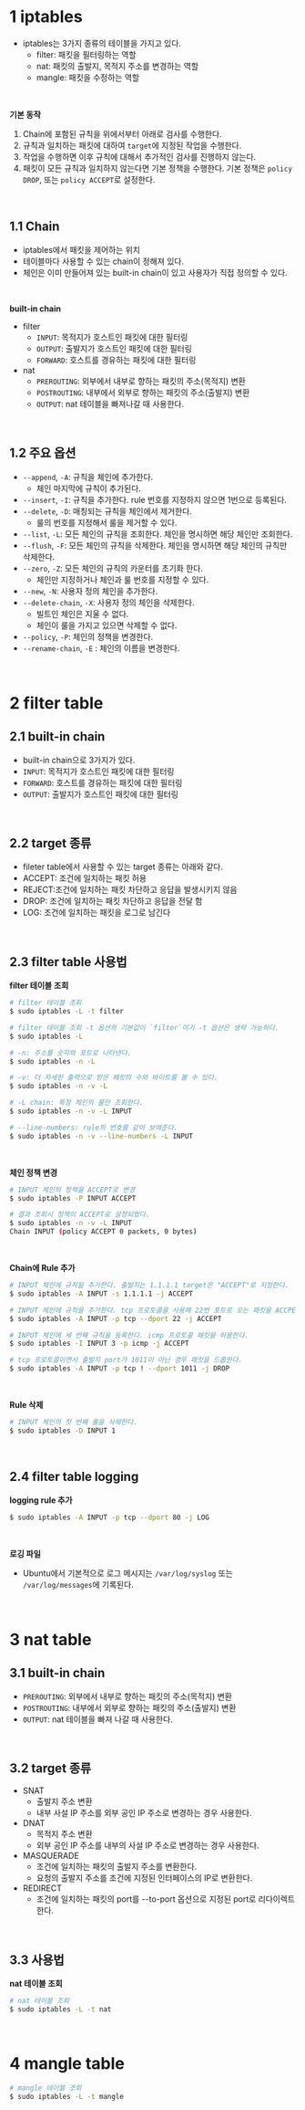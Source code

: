 # 1 iptables

- iptables는 3가지 종류의 테이블을 가지고 있다.
	- filter: 패킷을 필터링하는 역할
	- nat: 패킷의 출발지, 목적지 주소를 변경하는 역할
	- mangle: 패킷을 수정하는 역할

<br>

**기본 동작**

1. Chain에 포함된 규칙을 위에서부터 아래로 검사를 수행한다.
2. 규칙과 일치하는 패킷에 대하여 `target`에 지정된 작업을 수행한다.
3. 작업을 수행하면 이후 규칙에 대해서 추가적인 검사를 진행하지 않는다.
4. 패킷이 모든 규칙과 일치하지 않는다면 기본 정책을 수행한다. 기본 정책은 `policy DROP`, 또는 `policy ACCEPT`로 설정한다.

<br>

## 1.1 Chain

- iptables에서 패킷을 제어하는 위치
- 테이블마다 사용할 수 있는 chain이 정해져 있다.
- 체인은 이미 만들어져 있는 built-in chain이 있고 사용자가 직접 정의할 수 있다.

<br>

**built-in chain**

- filter
	- `INPUT`: 목적지가 호스트인 패킷에 대한 필터링
	- `OUTPUT`: 출발지가 호스트인 패킷에 대한 필터링
	- `FORWARD`: 호스트를 경유하는 패킷에 대한 필터링
- nat
	- `PREROUTING`: 외부에서 내부로 향하는 패킷의 주소(목적지) 변환 
	- `POSTROUTING`: 내부에서 외부로 향하는 패킷의 주소(출발지) 변환
	- `OUTPUT`: nat 테이블을 빠져나갈 때 사용한다.

<br>

## 1.2 주요 옵션

-  `--append`,  `-A`: 규칙을 체인에 추가한다.
	- 체인 마지막에 규칙이 추가된다.
-  `--insert`, `-I`: 규칙을 추가한다. rule 번호를 지정하지 않으면 1번으로 등록된다.
- `--delete`,  `-D`: 매칭되는 규칙을 체인에서 제거한다.
	- 룰의 번호를 지정해서 룰을 제거할 수 있다.
- `--list`, `-L`: 모든 체인의 규칙을 조회한다. 체인을 명시하면 해당 체인만 조회한다.
- `--flush`, `-F`: 모든 체인의 규칙을 삭제한다. 체인을 명시하면 해당 체인의 규칙만 삭제한다.
- `--zero`, `-Z`: 모든 체인의 규칙의 카운터를 초기화 한다.
	- 체인만 지정하거나 체인과 룰 번호를 지정할 수 있다.
- `--new`, `-N`: 사용자 정의 체인을 추가한다.
- `--delete-chain`, `-X`: 사용자 정의 체인을 삭제한다.
	- 빌트인 체인은 지울 수 없다.
	- 체인이 룰을 가지고 있으면 삭제할 수 없다.
- `--policy`,  `-P`: 체인의 정책을 변경한다.
- `--rename-chain`, `-E` : 체인의 이름을 변경한다.

<br>

# 2 filter table

## 2.1 built-in chain

- built-in chain으로 3가지가 있다.
- `INPUT`: 목적지가 호스트인 패킷에 대한 필터링
- `FORWARD`: 호스트를 경유하는 패킷에 대한 필터링
- `OUTPUT`: 출발지가 호스트인 패킷에 대한 필터링

<br>

## 2.2 target 종류

- fileter table에서 사용할 수 있는 target 종류는 아래와 같다.
- ACCEPT: 조건에 일치하는 패킷 허용
- REJECT:조건에 일치하는 패킷 차단하고 응답을 발생시키지 않음
- DROP: 조건에 일치하는 패킷 차단하고 응답을 전달 함
- LOG: 조건에 일치하는 패킷을 로그로 남긴다

<br>

## 2.3 filter table 사용법


**filter 테이블 조회**

```bash
# filter 테이블 조회
$ sudo iptables -L -t filter

# filter 테이블 조회 -t 옵션의 기본값이 `filter`이기 -t 옵션은 생략 가능하다.
$ sudo iptables -L

# -n: 주소를 숫자와 포트로 나타낸다.
$ sudo iptables -n -L

# -v: 더 자세한 출력으로 받은 패킷의 수와 바이트를 볼 수 있다.
$ sudo iptables -n -v -L

# -L chain: 특정 체인의 룰만 조회한다.
$ sudo iptables -n -v -L INPUT

# --line-numbers: rule의 번호를 같이 보여준다.
$ sudo iptables -n -v --line-numbers -L INPUT
```

<br>

**체인 정책 변경**

```bash
# INPUT 체인의 정책을 ACCEPT로 변경
$ sudo iptables -P INPUT ACCEPT

# 결과 조회시 정책이 ACCEPT로 설정되었다.
$ sudo iptables -n -v -L INPUT
Chain INPUT (policy ACCEPT 0 packets, 0 bytes)
```

<br>

**Chain에 Rule 추가**

```bash
# INPUT 체인에 규칙을 추가한다. 출발지는 1.1.1.1 target은 "ACCEPT"로 지정한다.
$ sudo iptables -A INPUT -s 1.1.1.1 -j ACCEPT

# INPUT 체인에 규칙을 추가한다. tcp 프로토콜을 사용해 22번 포트로 오는 패킷을 ACCPET 한다
$ sudo iptables -A INPUT -p tcp --dport 22 -j ACCEPT

# INPUT 체인에 세 번째 규칙을 등록한다. icmp 프로토콜 패킷을 허용한다.
$ sudo iptables -I INPUT 3 -p icmp -j ACCEPT

# tcp 프로토콜이면서 출발지 port가 1011이 아닌 경우 패킷을 드롭한다.
$ sudo iptables -A INPUT -p tcp ! --dport 1011 -j DROP
```

<br>

**Rule 삭제**

```bash
# INPUT 체인의 첫 번째 룰을 삭제한다.
$ sudo iptables -D INPUT 1
```

<br>

## 2.4 filter table logging

**logging rule 추가**

```bash
$ sudo iptables -A INPUT -p tcp --dport 80 -j LOG
```

<br>

**로깅 파일**

- Ubuntu에서 기본적으로 로그 메시지는 `/var/log/syslog` 또는 `/var/log/messages`에 기록된다.

<br>

# 3 nat table

## 3.1 built-in chain

- `PREROUTING`: 외부에서 내부로 향하는 패킷의 주소(목적지) 변환 
- `POSTROUTING`: 내부에서 외부로 향하는 패킷의 주소(출발지) 변환
- `OUTPUT`: nat 테이블을 빠져 나갈 때 사용한다.

<br>

## 3.2 target 종류

- SNAT
	- 출발지 주소 변환
	- 내부 사설 IP 주소를 외부 공인 IP 주소로 변경하는 경우 사용한다.
- DNAT
	- 목적지 주소 변환
	- 외부 공인 IP 주소를 내부의 사설 IP 주소로 변경하는 경우 사용한다.
- MASQUERADE
	- 조건에 일치하는 패킷의 출발지 주소를 변환한다. 
	- 요청의 출발지 주소를 조건에 지정된 인터페이스의 IP로 변환한다.
- REDIRECT 
	- 조건에 일치하는 패킷의 port를 --to-port 옵션으로 지정된 port로 리다이렉트 한다.

<br>

## 3.3 사용법

**nat 테이블 조회**

```bash
# nat 테이블 조회
$ sudo iptables -L -t nat
```

<br>

# 4 mangle table

```bash
# mangle 테이블 조회
$ sudo iptables -L -t mangle
```
